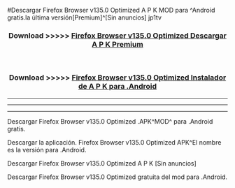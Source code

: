 #Descargar Firefox Browser v135.0   Optimized  A P K MOD para ^Android gratis.la última versión[Premium]^[Sin anuncios] jp1tv



<div align="center">
<h3>Download >>>>> <a href="https://es-web.web.app/?es= Firefox Browser v135.0   Optimized ">Firefox Browser v135.0   Optimized  Descargar A P K Premium</a></h3><br>

<h3>Download >>>>> <a href="https://es-web.web.app/?es= Firefox Browser v135.0   Optimized ">Firefox Browser v135.0   Optimized  Instalador de A P K para .Android</a></h3>
</div>


----------------------------------------------------------

----------------------------------------------------------

----------------------------------------------------------

Descargar Firefox Browser v135.0   Optimized  .APK^MOD^ para .Android gratis.

Descargar la aplicación. Firefox Browser v135.0   Optimized  APK^El nombre es la versión para .Android.

Descargar Firefox Browser v135.0   Optimized  A P K [Sin anuncios]

Descargar Firefox Browser v135.0   Optimized  gratuita del mod para .Android.